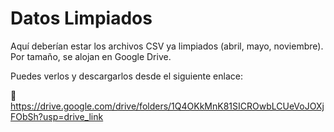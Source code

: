 # Datos Limpiados

Aquí deberían estar los archivos CSV ya limpiados (abril, mayo, noviembre). Por tamaño, se alojan en Google Drive.

Puedes verlos y descargarlos desde el siguiente enlace:

🔗 https://drive.google.com/drive/folders/1Q4OKkMnK81SICROwbLCUeVoJOXjFObSh?usp=drive_link
